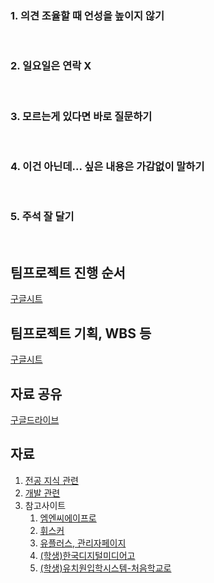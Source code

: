 <h3> 1. 의견 조율할 때 언성을 높이지 않기 </h3><br/>
<h3> 2. 일요일은 연락 X </h3><br/>
<h3> 3. 모르는게 있다면 바로 질문하기 </h3><br/>
<h3> 4. 이건 아닌데... 싶은 내용은 가감없이 말하기 </h3><br/>
<h3> 5. 주석 잘 달기 </h3><br/>

## 팀프로젝트 진행 순서
[구글시트](https://docs.google.com/spreadsheets/d/1o7xDyb1eGY72_eYgpjCF5Iuoph3_9X_zYhoFV4aV6E8/edit?usp=sharing)

## 팀프로젝트 기획, WBS 등
[구글시트](https://docs.google.com/spreadsheets/d/1DfTw7w9KGj3WIBf4NhGmFhLrL5bDyM1M8hJ5M3MfHF4/edit?usp=sharing)

## 자료 공유
[구글드라이브](https://drive.google.com/drive/folders/1s7JvbRe__EmM5LlwF3Ff3C56V-AmlPSo?usp=drive_link)

## 자료
1. [전공 지식 관련](https://github.com/HyeminNoh/Tech-Stack)
2. [개발 관련](https://github.com/syO-Oii/SaveDevelpInfo)
3. 참고사이트
   1) [엠엔씨에이프로](https://www.mncapro.com/sub02.html)
   2) [휘스커](https://www.whisker.kr/pages/sub/sub0201_02)
   3) [유플러스, 관리자페이지](http://www.uplusys.com/ver2/sub/2_02entrance.html)
   4) [(학생)한국디지털미디어고](https://www.youtube.com/watch?v=N8JVsTLXn9U)
   5) [(학생)유치원입학시스템-처음학교로](https://www.go-firstschool.go.kr/PAMS_SS/selectHm10mGridList.do)
